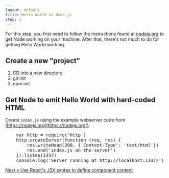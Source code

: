```yaml
---
layout: default
title: Hello World in Node.js
step: 1
---
```

For this step, you first need to follow the instructions found at [nodejs.org](https://nodejs.org) to get Node working on your machine.  After that, there's not much to do for getting Hello World working.

## Create a new "project"
1. CD into a new directory
1. git init
1. npm init

## Get Node to emit Hello World with hard-coded HTML
Create `index.js` using the example webserver code from [https://nodejs.org](https://nodejs.org/).

<pre class="brush: js">
    var http = require('http')
    http.createServer(function (req, res) {
        res.writeHead(200, {'Content-Type': 'text/html'})
        res.end('<html><head><title>Hello World</title></head><body>index.js on the server</body></html>')
    }).listen(1337)
    console.log('Server running at http://localhost:1337/')
</pre>

[Next » Use React's JSX syntax to define component content](2-use-jsx.html)

